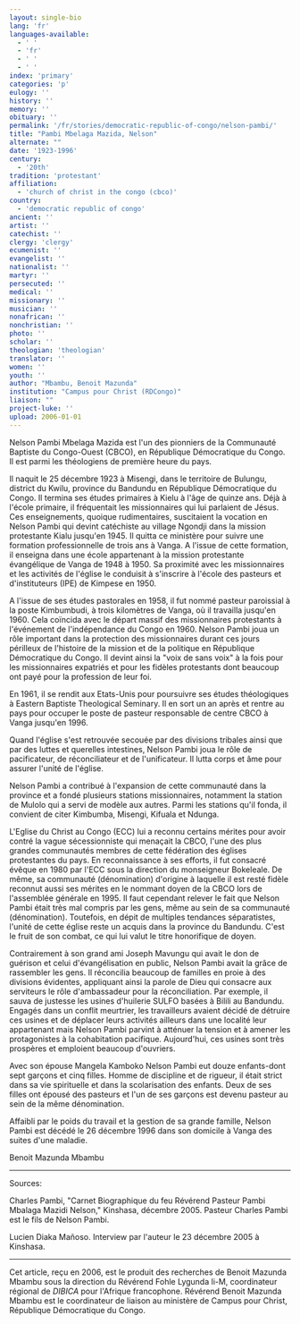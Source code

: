 ```yaml
---
layout: single-bio
lang: 'fr'
languages-available:
  - ' '
  - 'fr'
  - ' '
  - ' '
index: 'primary'
categories: 'p'
eulogy: ''
history: ''
memory: ''
obituary: ''
permalink: '/fr/stories/democratic-republic-of-congo/nelson-pambi/'
title: "Pambi Mbelaga Mazida, Nelson"
alternate: ""
date: '1923-1996'
century:
  - '20th'
tradition: 'protestant'
affiliation:
  - 'church of christ in the congo (cbco)'
country:
  - 'democratic republic of congo'
ancient: ''
artist: ''
catechist: ''
clergy: 'clergy'
ecumenist: ''
evangelist: ''
nationalist: ''
martyr: ''
persecuted: ''
medical: ''
missionary: ''
musician: ''
nonafrican: ''
nonchristian: ''
photo: ''
scholar: ''
theologian: 'theologian'
translator: ''
women: ''
youth: ''
author: "Mbambu, Benoit Mazunda"
institution: "Campus pour Christ (RDCongo)"
liaison: ""
project-luke: ''
upload: 2006-01-01
---
```




Nelson Pambi Mbelaga Mazida est l'un des pionniers de la Communauté Baptiste du Congo-Ouest (CBCO), en République Démocratique du Congo. Il est  parmi les théologiens de première heure du pays.

Il naquit le 25 décembre 1923 à Misengi, dans le territoire de Bulungu, district du Kwilu, province du Bandundu en République Démocratique du Congo. Il termina ses études primaires à Kielu à l'âge de quinze ans. Déjà à l'école primaire, il fréquentait les missionnaires qui lui parlaient de Jésus. Ces enseignements, quoique rudimentaires, suscitaient la vocation en Nelson Pambi qui devint catéchiste au village Ngondji dans la mission protestante Kialu jusqu'en 1945. Il quitta ce ministère pour suivre une formation professionnelle de trois ans à Vanga. A l'issue de cette formation, il enseigna dans une école appartenant à la mission protestante évangélique de Vanga de 1948 à 1950. Sa proximité avec les missionnaires et les activités de l'église le conduisit à s'inscrire à l'école des pasteurs et d'instituteurs (IPE) de Kimpese en 1950.

A l'issue de ses études pastorales en 1958, il fut nommé pasteur paroissial à la poste Kimbumbudi, à trois kilomètres de Vanga, où il travailla jusqu'en 1960. Cela coïncida avec le départ massif des missionnaires protestants à l'événement de l'indépendance du Congo en 1960. Nelson Pambi joua un rôle important dans la protection des missionnaires durant ces jours périlleux de l'histoire de la mission et de la politique en République Démocratique du Congo. Il devint ainsi la "voix de sans voix" à la fois pour les missionnaires expatriés et pour les fidèles protestants dont beaucoup ont payé pour la profession de leur foi.

En 1961, il se rendit aux Etats-Unis pour poursuivre ses études théologiques à Eastern Baptiste Theological Seminary. Il en sort un an après et rentre au pays pour occuper le poste de pasteur responsable de centre CBCO à Vanga jusqu'en 1996.

Quand l'église s'est retrouvée secouée par des divisions tribales ainsi que par des luttes et querelles intestines, Nelson Pambi joua le rôle de pacificateur, de réconciliateur et de l'unificateur. Il lutta corps et âme pour assurer l'unité de l'église.

Nelson Pambi a contribué à l'expansion de cette communauté dans la province et a fondé plusieurs stations missionnaires, notamment la station de Mulolo qui a servi de modèle aux autres. Parmi les stations qu'il fonda, il convient de citer Kimbumba, Misengi, Kifuala et Ndunga.

L'Eglise du Christ au Congo (ECC) lui a reconnu certains mérites pour avoir contré la vague sécessionniste qui menaçait la CBCO, l'une des plus grandes communautés membres de cette fédération des églises protestantes du pays. En reconnaissance à ses efforts, il fut consacré évêque en 1980 par l'ECC sous la direction du monseigneur Bokeleale. De même, sa communauté (dénomination) d'origine à laquelle il est resté fidèle reconnut aussi ses mérites en le nommant doyen de la CBCO lors de l'assemblée générale en 1995. Il faut cependant relever le fait que Nelson Pambi était très mal compris par les gens, même au sein de sa communauté (dénomination). Toutefois, en dépit de multiples tendances séparatistes, l'unité de cette église reste un acquis dans la province du Bandundu. C'est le fruit de son combat, ce qui lui valut le titre honorifique de doyen.

Contrairement à son grand ami Joseph Mavungu qui avait le don de guérison et celui d'évangélisation en public, Nelson Pambi avait la grâce de rassembler les gens. Il réconcilia beaucoup de familles en proie à des divisions évidentes, appliquant ainsi la parole de Dieu qui consacre aux serviteurs le rôle d'ambassadeur pour la réconciliation. Par exemple, il sauva de justesse les usines d'huilerie SULFO basées à Bilili au Bandundu. Engagés dans un conflit meurtrier, les travailleurs avaient décidé de détruire ces usines et de déplacer leurs activités ailleurs dans une localité leur appartenant mais Nelson Pambi parvint à atténuer la tension et à amener les protagonistes à la cohabitation pacifique. Aujourd'hui, ces usines sont très prospères et emploient beaucoup d'ouvriers.

Avec son épouse Mangela Kamboko Nelson Pambi eut douze enfants-dont sept garçons et cinq filles. Homme de discipline et de rigueur, il était strict dans sa vie spirituelle et dans la scolarisation des enfants. Deux de ses filles ont épousé des pasteurs et l'un de ses garçons est devenu pasteur au sein de la même dénomination.

Affaibli par le poids du travail et la gestion de sa grande famille, Nelson Pambi est décédé le 26 décembre 1996 dans son domicile à Vanga des suites d'une maladie.

Benoit Mazunda Mbambu

---

Sources:

Charles Pambi, "Carnet Biographique du feu Révérend Pasteur Pambi Mbalaga Mazidi Nelson," Kinshasa, décembre 2005. Pasteur Charles Pambi est le fils de Nelson Pambi.

Lucien Diaka Mañoso. Interview par l'auteur le 23 décembre 2005 à Kinshasa.

---

Cet article, reçu en 2006, est le produit des recherches  de Benoit Mazunda Mbambu sous la direction du Révérend Fohle Lygunda li-M, coordinateur régional de *DIBICA* pour l'Afrique francophone. Révérend Benoit Mazunda Mbambu est le coordinateur de liaison au ministère de Campus pour Christ, République Démocratique du Congo.
